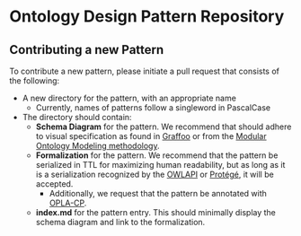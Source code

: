 # Ontology Design Pattern Repository

## Contributing a new Pattern
To contribute a new pattern, please initiate a pull request that consists of the following:
* A new directory for the pattern, with an appropriate name
  * Currently, names of patterns follow a singleword in PascalCase 
* The directory should contain:
  * **Schema Diagram** for the pattern. We recommend that should adhere to visual specification as found in [Graffoo](https://essepuntato.it/graffoo/) or from the [Modular Ontology Modeling methodology](https://content.iospress.com/articles/semantic-web/sw222886).
  * **Formalization** for the pattern. We recommend that the pattern be serialized in TTL for maximizing human readability, but as long as it is a serialization recognized by the [OWLAPI](https://protege.stanford.edu/) or [Protégé](https://protege.stanford.edu/), it will be accepted.
    * Additionally, we request that the pattern be annotated with [OPLA-CP](https://ceur-ws.org/Vol-2459/short2.pdf).
  * **index.md** for the pattern entry. This should minimally display the schema diagram and link to the formalization. 